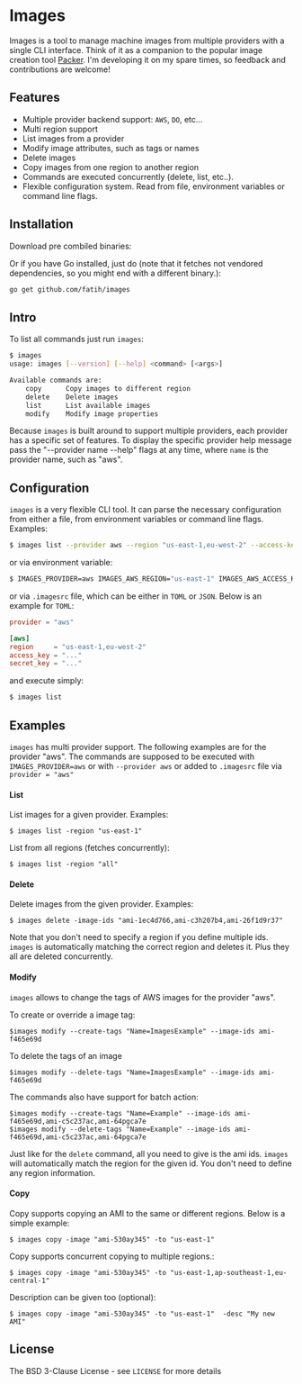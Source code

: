 # Images

Images is a tool to manage machine images from multiple providers with a single
CLI interface. Think of it as a companion to the popular image creation tool
[Packer](https://packer.io/). I'm developing it on my spare times, so feedback
and contributions are welcome!

## Features

- Multiple provider backend support: `AWS`, `DO`, etc...
- Multi region support
- List images from a provider
- Modify image attributes, such as tags or names
- Delete images
- Copy images from one region to another region
- Commands are executed concurrently (delete, list, etc..).
- Flexible configuration system. Read from file, environment variables or command line flags.

## Installation

Download pre combiled binaries:


Or if you have Go installed, just do (note that it fetches not vendored
dependencies, so you might end with a different binary.):

```bash
go get github.com/fatih/images
```

## Intro

To list all commands just run `images`:

```bash
$ images
usage: images [--version] [--help] <command> [<args>]

Available commands are:
    copy      Copy images to different region
    delete    Delete images
    list      List available images
    modify    Modify image properties
```

Because `images` is built around to support multiple providers, each provider
has a specific set of features. To display the specific provider help message
pass the "--provider name --help" flags at any time, where `name` is the
provider name, such as "aws".

## Configuration

`images` is a very flexible CLI tool. It can parse the necessary configuration from
either a file, from environment variables or command line flags. Examples:

```bash
$ images list --provider aws --region "us-east-1,eu-west-2" --access-key "..." -secret-key "..."
```

or via environment variable:

```bash
$ IMAGES_PROVIDER=aws IMAGES_AWS_REGION="us-east-1" IMAGES_AWS_ACCESS_KEY=".." images list
```

or via `.imagesrc` file, which can be either in `TOML` or `JSON`. Below is an example for `TOML`:

```toml
provider = "aws"

[aws]
region     = "us-east-1,eu-west-2"
access_key = "..."
secret_key = "..."
```
and execute simply:

```bash
$ images list
```

## Examples

`images` has multi provider support. The following examples are for the
provider "aws".  The commands are supposed to be executed with
`IMAGES_PROVIDER=aws` or with `--provider aws` or added to `.imagesrc` file via
`provider = "aws"`


#### List

List images for a given provider. Examples:

```
$ images list -region "us-east-1"
```

List from all regions (fetches concurrently):

```
$ images list -region "all"
```

#### Delete

Delete images from the given provider. Examples:

```
$ images delete -image-ids "ami-1ec4d766,ami-c3h207b4,ami-26f1d9r37"
```

Note that you don't need to specify a region if you define multiple ids.
`images` is automatically matching the correct region and deletes it. Plus they
all are deleted concurrently.

#### Modify

`images` allows to change the tags of AWS images for the provider "aws".

To create or override a image tag:

```
$images modify --create-tags "Name=ImagesExample" --image-ids ami-f465e69d
```

To delete the tags of an image

```
$images modify --delete-tags "Name=ImagesExample" --image-ids ami-f465e69d
```

The commands also have support for batch action:

```
$images modify --create-tags "Name=Example" --image-ids ami-f465e69d,ami-c5c237ac,ami-64pgca7e
$images modify --delete-tags "Name=Example" --image-ids ami-f465e69d,ami-c5c237ac,ami-64pgca7e
```

Just like for the `delete` command, all you need to give is the ami ids.
`images` will automatically match the region for the given id. You don't need
to define any region information.


#### Copy

Copy supports copying an AMI to the same or different regions. Below is a simple example:

```
$ images copy -image "ami-530ay345" -to "us-east-1"
```

Copy supports concurrent copying to multiple regions.:

```
$ images copy -image "ami-530ay345" -to "us-east-1,ap-southeast-1,eu-central-1"
```

Description can be given too (optional):

```
$ images copy -image "ami-530ay345" -to "us-east-1"  -desc "My new AMI"
```

## License

The BSD 3-Clause License - see `LICENSE` for more details
